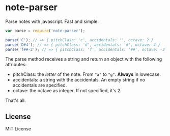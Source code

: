 # note-parser

Parse notes with javascript. Fast and simple:

```js
var parse = require('note-parser');

parse('C'); // => { pitchClass: 'c', accidentals: '', octave: 2 }
parse('D#4'); // => { pitchClass: 'd', accidentals: '#', octave: 4 }
parse('f##-2'); // => { pitchClass: 'f', accidentals: '##', octave: -2 }
```

The parse method receives a string and return an object with the following
attributes:
- pitchClass: the _letter_ of the note. From `"a"` to `"g"`. __Always__ in lowecase.
- accidentals: a string with the accidentals. An empty string if no accidentals are specified.
- octave: the octave as integer. If not specified, it's 2.

That's all.

## License

MIT License
